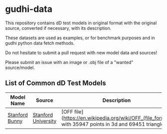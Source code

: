 # gudhi-data

This repository contains dD test models in original format with the original source, converted if necessary, with its description.

These datasets are used as examples, or for benchmark purposes and in gudhi python data fetch methods.

Do not hesitate to submit a pull request with new model data and sources!

Please submit an issue with an image or .obj file of a "wanted" source/model.

## List of Common dD Test Models

| Model Name | Source | Description |
|------------|--------|-------------|
| [Stanford Bunny](bunny/bunny.off) | [Stanford University](http://graphics.stanford.edu/data/3Dscanrep/) | [OFF file](https://en.wikipedia.org/wiki/OFF_(file_format) with 35947 points in 3d and 69451 triangles |
